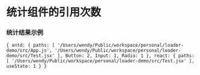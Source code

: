 # 统计组件的引用次数

### 统计结果示例

 `{
  antd: {
    paths: [
      '/Users/wendy/Public/workspace/personal/loader-demo/src/App.js',
      '/Users/wendy/Public/workspace/personal/loader-demo/src/Test.jsx'
    ],
    Button: 2,
    Input: 1,
    Radio: 1
  },
  react: {
    paths: [
      '/Users/wendy/Public/workspace/personal/loader-demo/src/Test.jsx'
    ],
    useState: 1
  }
}`

